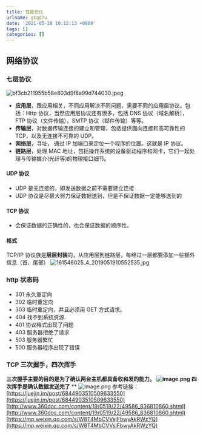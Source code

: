 ```yaml
---
title: 性能优化
urlname: gtqd7u
date: '2021-05-28 10:12:13 +0800'
tags: []
categories: []
---
```


## 网络协议

### 七层协议

![bf3cb211955b58e803d9f8a99d744030.jpeg](https://cdn.nlark.com/yuque/0/2020/jpeg/462392/1597911455793-3f3fbd3f-1ccb-4b09-b28b-6d9ab3859a44.jpeg#align=left&display=inline&height=240&margin=%5Bobject%20Object%5D&name=bf3cb211955b58e803d9f8a99d744030.jpeg&originHeight=240&originWidth=423&size=18131&status=done&style=none&width=423)

- **应用层**，跟应用相关，不同应用解决不同问题，需要不同的应用层协议。包括：Http 协议，当然应用层协议还有很多，包括 DNS 协议（域名解析），FTP 协议（文件传输），SMTP 协议（邮件传输）等等。
- **传输层**，对数据传输连接的建立和管理，包括提供面向连接和高可靠性的 TCP，以及无连接不可靠的 UDP。
- **网络层**，寻址， 通过 IP 加端口来定位一个程序的位置。这就是 IP 协议。
- **链路层**，处理 MAC 地址，包括操作系统的设备驱动程序和网卡，它们一起处理与传输媒介(光纤等)的物理接口细节。

#### UDP 协议

- UDP 是无连接的，即发送数据之前不需要建立连接
- UDP 协议是尽最大努力保证数据送到，但是不保证数据一定能够送到的

#### TCP 协议

- 会保证数据的正确性的，也会保证数据的顺序性。

#### 格式

TCP/IP 协议族是**层层封装**的，从应用层到链路层，每经过一层都要添加一些额外信息（首、尾部）
![161546025_4_2019051910552535.jpg](https://cdn.nlark.com/yuque/0/2020/jpeg/462392/1597913601315-e55d0611-05d3-420b-9f5a-696afe319b47.jpeg#align=left&display=inline&height=360&margin=%5Bobject%20Object%5D&name=161546025_4_2019051910552535.jpg&originHeight=360&originWidth=484&size=26120&status=done&style=none&width=484)

### http 状态码

- 301 永久重定向
- 302 临时重定向
- 303 临时重定向，并且必须用 GET 方式请求。
- 404 找不到系统资源.
- 401 协议格式出现了问题
- 403 服务器拒绝了请求
- 503 服务器繁忙
- 500 服务器程序出现了错误

### TCP 三次握手，四次挥手

**三次握手主要的目的是为了确认两台主机都具备收和发的能力。**
**![image.png](https://cdn.nlark.com/yuque/0/2020/png/462392/1597912882651-bd7e782d-be2e-4374-aa0b-66836a7ee1c6.png#align=left&display=inline&height=363&margin=%5Bobject%20Object%5D&name=image.png&originHeight=518&originWidth=606&size=106949&status=done&style=none&width=425)**
**四次挥手是确认数据发送完了**
\*\*
![image.png](https://cdn.nlark.com/yuque/0/2020/png/462392/1597913150564-5c7124ba-9f16-462a-9122-90f4e861bf5f.png#align=left&display=inline&height=78&margin=%5Bobject%20Object%5D&name=image.png&originHeight=85&originWidth=700&size=5534&status=done&style=none&width=645)
参考链接：
[https://juejin.im/post/6844903510509633550](https://juejin.im/post/6844903510509633550)
[http://www.360doc.com/content/19/0519/22/49586_836810860.shtml](http://www.360doc.com/content/19/0519/22/49586_836810860.shtml)
[https://mp.weixin.qq.com/s/W8T4MbCVVsjFbwyAkRWzYQ](https://mp.weixin.qq.com/s/W8T4MbCVVsjFbwyAkRWzYQ)
